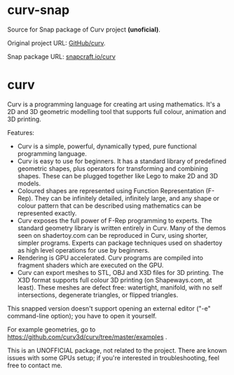 # curv-snap

Source for Snap package of Curv project **(unoficial)**.

Original project URL: [GitHub/curv](https://github.com/curv3d/curv).

Snap package URL: [snapcraft.io/curv](https://snapcraft.io/curv)

# curv

Curv is a programming language for creating art using mathematics. It's a 2D and 3D geometric modelling tool that supports full colour, animation and 3D printing.

Features:

- Curv is a simple, powerful, dynamically typed, pure functional programming language.
- Curv is easy to use for beginners. It has a standard library of predefined geometric shapes, plus operators for transforming and combining shapes. These can be plugged together like Lego to make 2D and 3D models.
- Coloured shapes are represented using Function Representation (F-Rep). They can be infinitely detailed, infinitely large, and any shape or colour pattern that can be described using mathematics can be represented exactly.
- Curv exposes the full power of F-Rep programming to experts. The standard geometry library is written entirely in Curv. Many of the demos seen on shadertoy.com can be reproduced in Curv, using shorter, simpler programs. Experts can package techniques used on shadertoy as high level operations for use by beginners.
- Rendering is GPU accelerated. Curv programs are compiled into fragment shaders which are executed on the GPU.
- Curv can export meshes to STL, OBJ and X3D files for 3D printing. The X3D format supports full colour 3D printing (on Shapeways.com, at least). These meshes are defect free: watertight, manifold, with no self intersections, degenerate triangles, or flipped triangles.

This snapped version doesn't support opening an external editor ("-e" command-line option); you have to open it yourself.

For example geometries, go to https://github.com/curv3d/curv/tree/master/examples .

This is an UNOFFICIAL package, not related to the project. There are known issues with some GPUs setup; if you're interested in troubleshooting, feel free to contact me.
